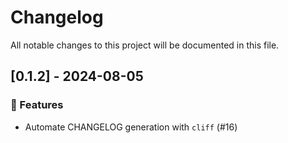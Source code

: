 # Changelog

All notable changes to this project will be documented in this file.

## [0.1.2] - 2024-08-05

### 🚀 Features

- Automate CHANGELOG generation with `cliff` (#16)

<!-- generated by git-cliff -->
